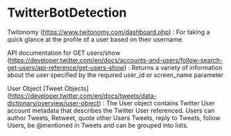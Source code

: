 # TwitterBotDetection

Twitonomy (https://www.twitonomy.com/dashboard.php) : For taking a quick glance at the profile of a user based on their username.

API documentation for GET users/show (https://developer.twitter.com/en/docs/accounts-and-users/follow-search-get-users/api-reference/get-users-show) : Returns a variety of information about the user specified by the required user_id or screen_name parameter

User Object [Tweet Objects] (https://developer.twitter.com/en/docs/tweets/data-dictionary/overview/user-object) : The User object contains Twitter User account metadata that describes the Twitter User referenced. Users can author Tweets, Retweet, quote other Users Tweets, reply to Tweets, follow Users, be @mentioned in Tweets and can be grouped into lists.

 
